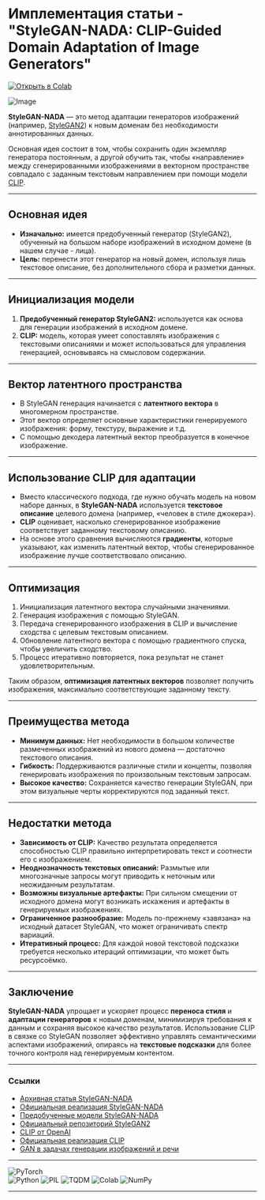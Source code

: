 # Имплементация статьи - "StyleGAN-NADA: CLIP-Guided Domain Adaptation of Image Generators"

[![Открыть в Colab](https://colab.research.google.com/assets/colab-badge.svg)](https://colab.research.google.com/github/AlexeyK12/Article-implementation-StyleGAN-NADA/blob/main/main.ipynb)

![Image](DALL·E-hum-joker.png)

**StyleGAN-NADA** — это метод адаптации генераторов изображений (например, [StyleGAN2](https://github.com/NVlabs/stylegan2)) к новым доменам без необходимости аннотированных данных. 

Основная идея состоит в том, чтобы сохранить один экземпляр генератора постоянным, а другой обучить так, чтобы «направление» между сгенерированными изображениями в векторном пространстве совпадало с заданным текстовым направлением при помощи модели [CLIP](https://github.com/openai/CLIP).

---

## Основная идея

- **Изначально:** имеется предобученный генератор (StyleGAN2), обученный на большом наборе изображений в исходном домене (в нашем случае - лица).
- **Цель:** перенести этот генератор на новый домен, используя лишь текстовое описание, без дополнительного сбора и разметки данных.

---

## Инициализация модели

1. **Предобученный генератор StyleGAN2:** используется как основа для генерации изображений в исходном домене.
2. **CLIP:** модель, которая умеет сопоставлять изображения с текстовыми описаниями и может использоваться для управления генерацией, основываясь на смысловом содержании.

---

## Вектор латентного пространства

- В StyleGAN генерация начинается с **латентного вектора** в многомерном пространстве.
- Этот вектор определяет основные характеристики генерируемого изображения: форму, текстуру, выражение и т.д.
- С помощью декодера латентный вектор преобразуется в конечное изображение.

---

## Использование CLIP для адаптации

- Вместо классического подхода, где нужно обучать модель на новом наборе данных, в **StyleGAN-NADA** используется **текстовое описание** целевого домена (например, «человек в стиле джокера»).
- **CLIP** оценивает, насколько сгенерированное изображение соответствует заданному текстовому описанию.
- На основе этого сравнения вычисляются **градиенты**, которые указывают, как изменить латентный вектор, чтобы сгенерированное изображение лучше соответствовало описанию.

---

## Оптимизация

1. Инициализация латентного вектора случайными значениями.
2. Генерация изображения с помощью StyleGAN.
3. Передача сгенерированного изображения в CLIP и вычисление сходства с целевым текстовым описанием.
4. Обновление латентного вектора с помощью градиентного спуска, чтобы увеличить сходство.
5. Процесс итеративно повторяется, пока результат не станет удовлетворительным.

Таким образом, **оптимизация латентных векторов** позволяет получить изображения, максимально соответствующие заданному тексту.

---

## Преимущества метода

- **Минимум данных:** Нет необходимости в большом количестве размеченных изображений из нового домена — достаточно текстового описания.
- **Гибкость:** Поддерживаются различные стили и концепты, позволяя генерировать изображения по произвольным текстовым запросам.
- **Высокое качество:** Сохраняется качество генерации StyleGAN, при этом визуальные черты корректируются под заданный текст.

---

## Недостатки метода

- **Зависимость от CLIP:** Качество результата определяется способностью CLIP правильно интерпретировать текст и соотнести его с изображением.
- **Неоднозначность текстовых описаний:** Размытые или многозначные запросы могут приводить к неточным или неожиданным результатам.
- **Возможны визуальные артефакты:** При сильном смещении от исходного домена могут возникать искажения и артефакты в генерируемых изображениях.
- **Ограниченное разнообразие:** Модель по-прежнему «завязана» на исходный датасет StyleGAN, что может ограничивать спектр вариаций.
- **Итеративный процесс:** Для каждой новой текстовой подсказки требуется несколько итераций оптимизации, что может быть ресурсоёмко.

---

## Заключение

**StyleGAN-NADA** упрощает и ускоряет процесс **переноса стиля** и **адаптации генераторов** к новым доменам, минимизируя требования к данным и сохраняя высокое качество результатов. Использование CLIP в связке со StyleGAN позволяет эффективно управлять семантическими аспектами изображений, опираясь на **текстовые подсказки** для более точного контроля над генерируемым контентом.

---

### Ссылки

- [Архивная статья StyleGAN-NADA](https://arxiv.org/abs/2108.00946)
- [Официальная реализация StyleGAN-NADA](https://stylegan-nada.github.io/)
- [Предобученные модели StyleGAN-NADA](https://drive.google.com/drive/folders/1Z76nD8pXIL2O5f6xV8VjM4DUCmhbzn0l)
- [Официальный репозиторий StyleGAN2](https://github.com/NVlabs/stylegan2)
- [CLIP от OpenAI](https://github.com/openai/CLIP)
- [Официальная реализация CLIP](https://github.com/orpatashnik/StyleCLIP)
- [GAN в задачах генерации изображений и речи](https://www.hse.ru/data/2024/08/05/2114700171/Аланов_резюме_05.08.2024.pdf)

---

![PyTorch](https://upload.wikimedia.org/wikipedia/commons/9/96/Pytorch_logo.png)  
![Python](https://www.python.org/static/community_logos/python-logo.png)
![PIL](https://pillow.readthedocs.io/en/stable/_static/pillow-logo.png) 
![TQDM](https://github.com/tqdm/tqdm/blob/5faf18bd92ea2517c5e86d206597fcf5086fbbb4/images/logo.gif?raw=true)
![Colab](https://tech.fusic.co.jp/uploads/20180516134847.png)
![NumPy](https://upload.wikimedia.org/wikipedia/commons/3/31/NumPy_logo_2020.svg) 

---
